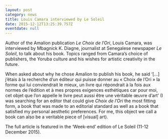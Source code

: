 ```yaml
---
layout: post
category: news
title: Louis Camara interviewed by Le Soleil
date: 2015-12-12T13:25:39.757Z
eventdate: null
---
```

Author of the Amalion publication *Le Choix de l’Ori*, Louis Camara, was interviewed by Mbagnick K. Diagne, journalist at Senegalese newspaper *Le Soleil*, to talk about his book. Topics ranged from Camara’s choice of publishers, the Yoruba culture and his wishes for artistic creativity in the future.

When asked about why he chose Amalion to publish his book, he said ‘\[…] j’étais à la recherche d’un éditeur qui puisse donner au « Choix de l’Ori » la forme qui lui conviendrait le mieux, un livre qui répondrait à la fois aux normes de l’édition et à mes propres exigences esthétiques car pour moi, cet objet que l’on appelle le livre peut aussi être une véritable œuvre d’art’ (I was searching for an editor that could give *Choix de l’Ori* the most fitting form, a book that was made to an editorial standard as well as a book that satisfied my personal aesthetic preferences. For me, this object we call a book can also be a veritable piece of \[visual] art).

The full article is featured in the ‘Week-end’ edition of Le Soleil (11-12 December 2015).
